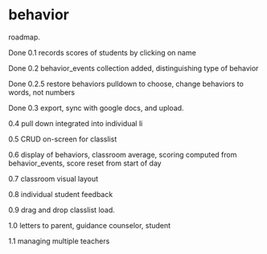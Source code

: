 # behavior
roadmap.

<p>Done 0.1 records scores of students by clicking on name</p>
<p>Done 0.2 behavior_events collection added, distinguishing type of behavior</p>
<p>Done 0.2.5 restore behaviors pulldown to choose, change behaviors to words, not numbers</p> 
<p>Done 0.3 export, sync with google docs, and upload.</p>
<p>0.4 pull down integrated into individual li</p>
<p>0.5 CRUD on-screen for classlist</p>
<p>0.6 display of behaviors, classroom average, scoring computed from behavior_events, score reset from start of day</p>
<p>0.7 classroom visual layout</p>
<p>0.8 individual student feedback</p>
<p>0.9 drag and drop classlist load.</p>
<p>1.0 letters to parent, guidance counselor, student</p>
<p>1.1 managing multiple teachers</p>
